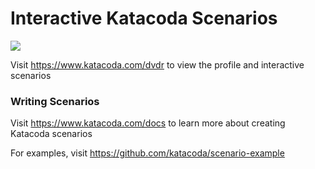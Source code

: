 # Interactive Katacoda Scenarios

[![](http://shields.katacoda.com/katacoda/dvdr/count.svg)](https://www.katacoda.com/dvdr "Get your profile on Katacoda.com")

Visit https://www.katacoda.com/dvdr to view the profile and interactive scenarios

### Writing Scenarios
Visit https://www.katacoda.com/docs to learn more about creating Katacoda scenarios

For examples, visit https://github.com/katacoda/scenario-example
